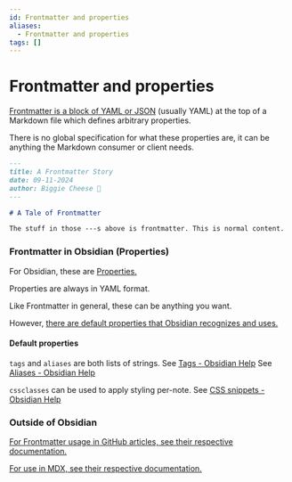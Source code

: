 ```yaml
---
id: Frontmatter and properties
aliases:
  - Frontmatter and properties
tags: []
---
```


# Frontmatter and properties

[Frontmatter is a block of YAML or JSON](https://help.obsidian.md/Getting+started/Glossary#Frontmatter) (usually YAML) at the top of a Markdown file which defines arbitrary properties.

There is no global specification for what these properties are, it can be anything the Markdown consumer or client needs.

```md
---
title: A Frontmatter Story
date: 09-11-2024
author: Biggie Cheese 🐀
---

# A Tale of Frontmatter

The stuff in those ---s above is frontmatter. This is normal content.
```

### Frontmatter in Obsidian (Properties)

For Obsidian, these are [Properties.](https://help.obsidian.md/Editing+and+formatting/Properties)

Properties are always in YAML format.

Like Frontmatter in general, these can be anything you want.

However, [there are default properties that Obsidian recognizes and uses.](https://help.obsidian.md/Editing+and+formatting/Properties#Default+properties)

#### Default properties

`tags` and `aliases` are both lists of strings.
See [Tags - Obsidian Help](https://help.obsidian.md/Editing+and+formatting/Tags)
See [Aliases - Obsidian Help](https://help.obsidian.md/Linking+notes+and+files/Aliases)

`cssclasses` can be used to apply styling per-note.
See [CSS snippets - Obsidian Help](https://help.obsidian.md/Extending+Obsidian/CSS+snippets)

### Outside of Obsidian

[For Frontmatter usage in GitHub articles, see their respective documentation.](https://docs.github.com/en/contributing/writing-for-github-docs/using-yaml-frontmatter)

[For use in MDX, see their respective documentation.](https://mdxjs.com/guides/frontmatter/)

